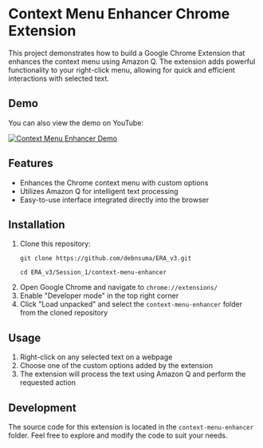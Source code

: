 # Context Menu Enhancer Chrome Extension

This project demonstrates how to build a Google Chrome Extension that enhances the context menu using Amazon Q. The extension adds powerful functionality to your right-click menu, allowing for quick and efficient interactions with selected text.

## Demo

You can also view the demo on YouTube:

[![Context Menu Enhancer Demo](https://img.youtube.com/vi/MAlrxmb6kr0/0.jpg)](https://www.youtube.com/watch?v=MAlrxmb6kr0)

## Features

- Enhances the Chrome context menu with custom options
- Utilizes Amazon Q for intelligent text processing
- Easy-to-use interface integrated directly into the browser

## Installation

1. Clone this repository:
   ```
   git clone https://github.com/debnsuma/ERA_v3.git

   cd ERA_v3/Session_1/context-menu-enhancer

   ```
2. Open Google Chrome and navigate to `chrome://extensions/`
3. Enable "Developer mode" in the top right corner
4. Click "Load unpacked" and select the `context-menu-enhancer` folder from the cloned repository

## Usage

1. Right-click on any selected text on a webpage
2. Choose one of the custom options added by the extension
3. The extension will process the text using Amazon Q and perform the requested action

## Development

The source code for this extension is located in the `context-menu-enhancer` folder. Feel free to explore and modify the code to suit your needs.




